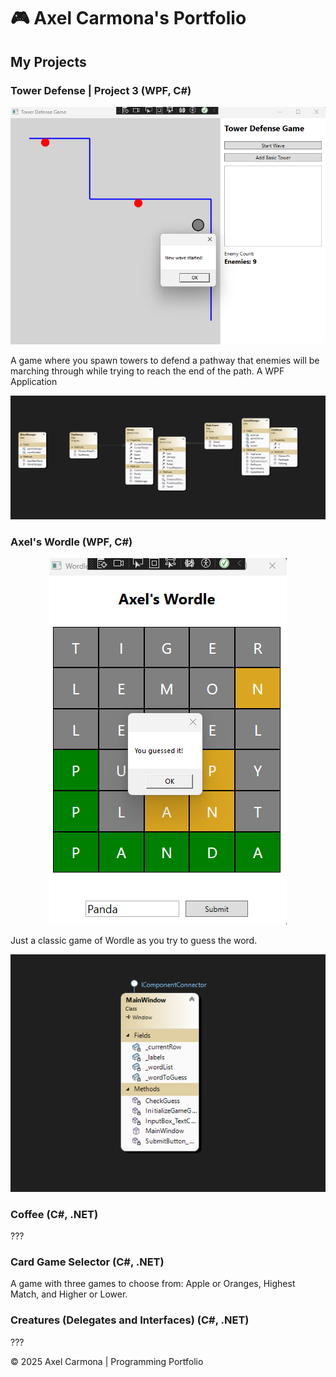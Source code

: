 <!DOCTYPE html>
<html lang="en">
<h
</head>
<body>
    <div class="container">
        <h1>🎮 Axel Carmona's Portfolio </h1>
        <h2>My Projects</h2>
        <div class="project-card">
            <h3> Tower Defense | Project 3 (WPF, C#)</h3>
             <p align="center"><img src="https://github.com/CrazyPhrog/AxelCarmona.github.io/blob/main/TowerDefense.png"></p>
            <p>A game where you spawn towers to defend a pathway that enemies will be marching through while trying to reach the end of the path. A WPF Application</p>
            <p align="center"><img src="https://github.com/CrazyPhrog/AxelCarmona.github.io/blob/main/ClassDiagramTower.png"></p>
        </div>
        <div class="project-card">
            <h3> Axel's Wordle (WPF, C#)</h3>
            <p align="center"><img src="https://github.com/CrazyPhrog/AxelCarmona.github.io/blob/main/Wordle.png"></p>
            <p>Just a classic game of Wordle as you try to guess the word.</p>
            <p align="center"><img src="https://github.com/CrazyPhrog/AxelCarmona.github.io/blob/main/ClassDiagramWordle.png"></p>
        </div>
        <div class="project-card">
            <h3> Coffee (C#, .NET)</h3>
            <p>???</p>
        </div>
           <div class="project-card">
            <h3> Card Game Selector (C#, .NET)</h3>
            <p>A game with three games to choose from: Apple or Oranges, Highest Match, and Higher or Lower.</p>
        </div>
           <div class="project-card">
            <h3> Creatures (Delegates and Interfaces) (C#, .NET)</h3>
            <p>???</p>
        </div>
        <footer>
            © 2025 Axel Carmona | Programming Portfolio
        </footer>
    </div>
</body>
</html>


